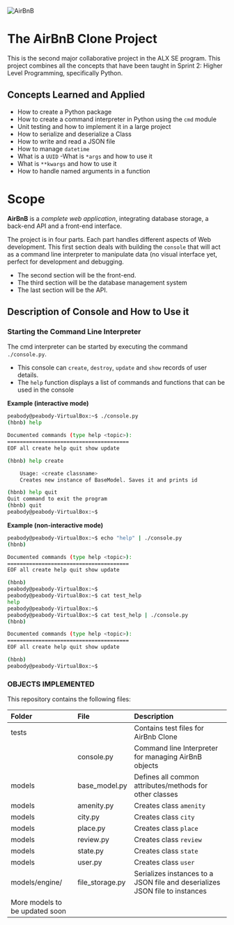 ![AirBnB](assets/hbnb_logo.png)
# The AirBnB Clone Project

This is the second major collaborative project in the ALX SE program. This project combines all the concepts that have been taught in Sprint 2: Higher Level Programming, specifically Python.


## Concepts Learned and Applied

- How to create a Python package
- How to create a command interpreter in Python using the `cmd` module
- Unit testing and how to implement it in a large project
- How to serialize and deserialize a Class
- How to write and read a JSON file
- How to manage `datetime`
- What is a `UUID`
-What is `*args` and how to use it
- What is `**kwargs` and how to use it
- How to handle named arguments in a function


# Scope

**AirBnB** is a *complete web application*, integrating database storage, a back-end API and a front-end interface.

The project is in four parts. Each part handles different aspects of Web development.
This first section deals with building the `console` that will act as a command line interpreter to manipulate data (no visual interface yet, perfect for development and debugging.

- The second section will be the front-end.
- The third section will be the database management system
- The last section will be the API.

## Description of Console and How to Use it

### Starting the Command Line Interpreter

The cmd interpreter can be started by executing the command `./console.py`.
- This console can `create`, `destroy`, `update` and `show` records of user details.
- The `help` function displays a list of commands and functions that can be used in the console

**Example (interactive mode)**
```bash
peabody@peabody-VirtualBox:~$ ./console.py
(hbnb) help

Documented commands (type help <topic>):
=======================================
EOF all create help quit show update

(hbnb) help create

	Usage: <create classname>
	Creates new instance of BaseModel. Saves it and prints id

(hbnb) help quit
Quit command to exit the program
(hbnb) quit
peabody@peabody-VirtualBox:~$
```

**Example (non-interactive mode)**
```bash
peabody@peabody-VirtualBox:~$ echo "help" | ./console.py
(hbnb)

Documented commands (type help <topic>):
=======================================
EOF all create help quit show update

(hbnb)
peabody@peabody-VirtualBox:~$
peabody@peabody-VirtualBox:~$ cat test_help
help
peabody@peabody-VirtualBox:~$
peabody@peabody-VirtualBox:~$ cat test_help | ./console.py
(hbnb)

Documented commands (type help <topic>):
=======================================
EOF all create help quit show update

(hbnb)
peabody@peabody-VirtualBox:~$
```


### OBJECTS IMPLEMENTED
This repository contains the following files:

| Folder | File | Description |
| :--- | :--- | :--- |
| tests |  | Contains test files for AirBnb Clone |
|  | console.py | Command line Interpreter for managing AirBnB objects |
| models | base_model.py | Defines all common attributes/methods for other classes |
| models | amenity.py | Creates class `amenity` |
| models | city.py | Creates class `city` |
| models | place.py | Creates class `place` |
| models | review.py | Creates class `review` |
| models | state.py | Creates class `state` |
| models | user.py | Creates class `user` |
| models/engine/ | file_storage.py | Serializes instances to a JSON file and deserializes JSON file to instances |
| More models to be updated soon |

